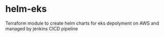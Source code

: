 # helm-eks
Terraform module to create helm charts for eks depolyment on AWS and managed by jenkins CICD pipeline
